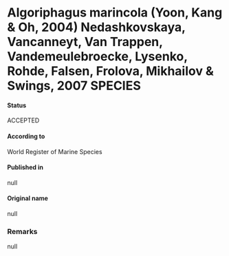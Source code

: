 # Algoriphagus marincola (Yoon, Kang & Oh, 2004) Nedashkovskaya, Vancanneyt, Van Trappen, Vandemeulebroecke, Lysenko, Rohde, Falsen, Frolova, Mikhailov & Swings, 2007 SPECIES

#### Status
ACCEPTED

#### According to
World Register of Marine Species

#### Published in
null

#### Original name
null

### Remarks
null